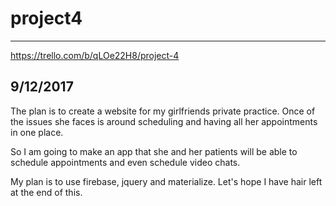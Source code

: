 # project4
-----------

https://trello.com/b/qLOe22H8/project-4

9/12/2017
-----------

The plan is to create a website for my girlfriends private practice. Once of the issues she faces is around scheduling and having all her appointments in one place. 

So I am going to make an app that she and her patients will be able to schedule appointments and even schedule video chats. 

My plan is to use firebase, jquery and materialize. Let's hope I have hair left at the end of this. 